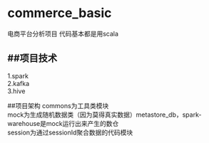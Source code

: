 # commerce_basic
 电商平台分析项目
 代码基本都是用scala


##项目技术
-
1.spark     
2.kafka         
3.hive 


##项目架构
commons为工具类模块       
mock为生成随机数据类（因为莫得真实数据）metastore_db，spark-warehouse是mock运行出来产生的数仓        
session为通过sessionId聚合数据的代码模块

